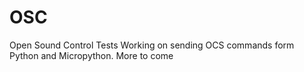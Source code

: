 # OSC
Open Sound Control Tests
Working on sending OCS commands form Python and Micropython.
More to come
